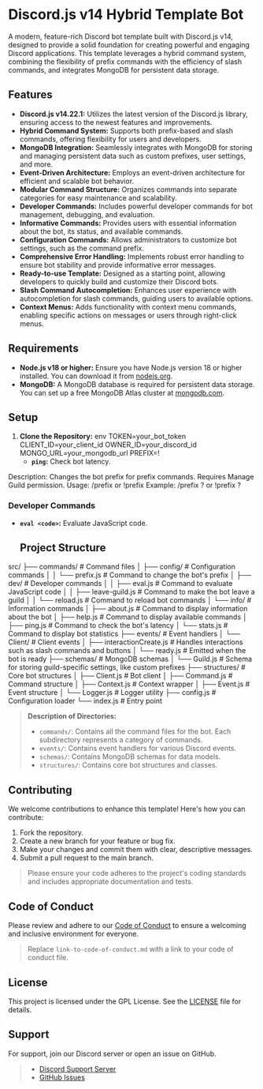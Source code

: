 # Discord.js v14 Hybrid Template Bot

A modern, feature-rich Discord bot template built with Discord.js v14, designed to provide a solid foundation for creating powerful and engaging Discord applications. This template leverages a hybrid command system, combining the flexibility of prefix commands with the efficiency of slash commands, and integrates MongoDB for persistent data storage.

## Features

- **Discord.js v14.22.1:** Utilizes the latest version of the Discord.js library, ensuring access to the newest features and improvements.
- **Hybrid Command System:** Supports both prefix-based and slash commands, offering flexibility for users and developers.
- **MongoDB Integration:** Seamlessly integrates with MongoDB for storing and managing persistent data such as custom prefixes, user settings, and more.
- **Event-Driven Architecture:** Employs an event-driven architecture for efficient and scalable bot behavior.
- **Modular Command Structure:** Organizes commands into separate categories for easy maintenance and scalability.
- **Developer Commands:** Includes powerful developer commands for bot management, debugging, and evaluation.
- **Informative Commands:** Provides users with essential information about the bot, its status, and available commands.
- **Configuration Commands:** Allows administrators to customize bot settings, such as the command prefix.
- **Comprehensive Error Handling:** Implements robust error handling to ensure bot stability and provide informative error messages.
- **Ready-to-use Template:** Designed as a starting point, allowing developers to quickly build and customize their Discord bots.
- **Slash Command Autocompletion:** Enhances user experience with autocompletion for slash commands, guiding users to available options.
- **Context Menus:** Adds functionality with context menu commands, enabling specific actions on messages or users through right-click menus.

## Requirements

- **Node.js v18 or higher:** Ensure you have Node.js version 18 or higher installed. You can download it from [nodejs.org](https://nodejs.org/).
- **MongoDB:** A MongoDB database is required for persistent data storage. You can set up a free MongoDB Atlas cluster at [mongodb.com](https://www.mongodb.com/).

## Setup

1. **Clone the Repository:**
   env
   TOKEN=your_bot_token
   CLIENT_ID=your_client_id
   OWNER_ID=your_discord_id
   MONGO_URL=your_mongodb_url
   PREFIX=!
   - **`ping`:** Check bot latency.
  
  Description: Changes the bot prefix for prefix commands. Requires Manage Guild permission.
  Usage: /prefix <new prefix> or !prefix <new prefix>
  Example: /prefix ? or !prefix ?
  ### Developer Commands

- **`eval <code>`:** Evaluate JavaScript code.
  ## Project Structure


src/
├── commands/          # Command files
│   ├── config/       # Configuration commands
│   │   └── prefix.js # Command to change the bot's prefix
│   ├── dev/          # Developer commands
│   │   ├── eval.js   # Command to evaluate JavaScript code
│   │   ├── leave-guild.js # Command to make the bot leave a guild
│   │   └── reload.js # Command to reload bot commands
│   └── info/         # Information commands
│       ├── about.js  # Command to display information about the bot
│       ├── help.js   # Command to display available commands
│       ├── ping.js   # Command to check the bot's latency
│       └── stats.js  # Command to display bot statistics
├── events/           # Event handlers
│   └── Client/       # Client events
│       ├── interactionCreate.js # Handles interactions such as slash commands and buttons
│       └── ready.js  # Emitted when the bot is ready
├── schemas/          # MongoDB schemas
│   └── Guild.js      # Schema for storing guild-specific settings, like custom prefixes
├── structures/       # Core bot structures
│   ├── Client.js     # Bot client
│   ├── Command.js    # Command structure
│   ├── Context.js    # Context wrapper
│   ├── Event.js      # Event structure
│   └── Logger.js     # Logger utility
├── config.js         # Configuration loader
└── index.js          # Entry point
> **Description of Directories:**
>
> -   `commands/`: Contains all the command files for the bot. Each subdirectory represents a category of commands.
> -   `events/`: Contains event handlers for various Discord events.
> -   `schemas/`: Contains MongoDB schemas for data models.
> -   `structures/`: Contains core bot structures and classes.

## Contributing

We welcome contributions to enhance this template! Here's how you can contribute:

1.  Fork the repository.
2.  Create a new branch for your feature or bug fix.
3.  Make your changes and commit them with clear, descriptive messages.
4.  Submit a pull request to the main branch.

> Please ensure your code adheres to the project's coding standards and includes appropriate documentation and tests.

## Code of Conduct

Please review and adhere to our [Code of Conduct](link-to-code-of-conduct.md) to ensure a welcoming and inclusive environment for everyone.

> Replace `link-to-code-of-conduct.md` with a link to your code of conduct file.

## License

This project is licensed under the GPL License. See the [LICENSE](LICENSE) file for details.

## Support

For support, join our Discord server or open an issue on GitHub.

> -   [Discord Support Server](your_discord_invite_link)
> -   [GitHub Issues](your_github_issues_link)
